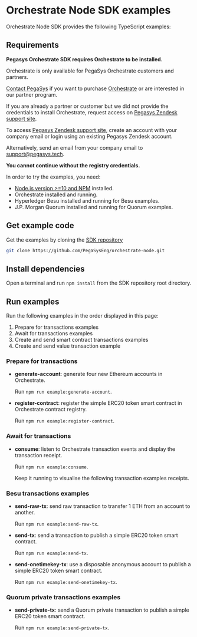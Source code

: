 # Orchestrate Node SDK examples

Orchestrate Node SDK provides the following TypeScript examples:

## Requirements

**Pegasys Orchestrate SDK requires Orchestrate to be installed.**

Orchestrate is only available for PegaSys Orchestrate customers and partners.

[Contact PegaSys](https://pegasys.tech/contact/) if you want to purchase [Orchestrate](https://pegasys.tech/orchestrate/)
or are interested in our partner program.

If you are already a partner or customer but we did not provide the credentials to install Orchestrate,
request access on [Pegasys Zendesk support site](http://pegasys.zendesk.com/).

To access [Pegasys Zendesk support site](http://pegasys.zendesk.com/), create an account with your
company email or login using an existing Pegasys Zendesk account.

Alternatively, send an email from your company email to
[support@pegasys.tech](mailto:support@pegasys.tech?subject=Orchestrate+Node+SDK).

**You cannot continue without the registry credentials.**

In order to try the examples, you need:

- [Node.js version >=10 and NPM](https://nodejs.org/en/) installed.
- Orchestrate installed and running.
- Hyperledger Besu installed and running for Besu examples.
- J.P. Morgan Quorum installed and running for Quorum examples.

## Get example code

Get the examples by cloning the [SDK repository](https://github.com/PegaSysEng/orchestrate-node)

```bash
git clone https://github.com/PegaSysEng/orchestrate-node.git
```

## Install dependencies

Open a terminal and run `npm install` from the SDK repository root directory.

## Run examples

Run the following examples in the order displayed in this page:

1. Prepare for transactions examples
1. Await for transactions examples
1. Create and send smart contract transactions examples
1. Create and send value transaction example

### Prepare for transactions

- **generate-account**: generate four new Ethereum accounts in Orchestrate.

  Run `npm run example:generate-account`.

- **register-contract**: register the simple ERC20 token smart contract in Orchestrate contract registry.

  Run `npm run example:register-contract`.

### Await for transactions

- **consume**: listen to Orchestrate transaction events and display the transaction receipt.

  Run `npm run example:consume`.

  Keep it running to visualise the following transaction examples receipts.

### Besu transactions examples

- **send-raw-tx**: send raw transaction to transfer 1 ETH from an account to another.

  Run `npm run example:send-raw-tx`.

- **send-tx**: send a transaction to publish a simple ERC20 token smart contract.

  Run `npm run example:send-tx`.

- **send-onetimekey-tx**: use a disposable anonymous account to publish a simple ERC20 token smart contract.

  Run `npm run example:send-onetimekey-tx`.

### Quorum private transactions examples

- **send-private-tx**: send a Quorum private transaction to publish a simple ERC20 token smart contract.

  Run `npm run example:send-private-tx`.
